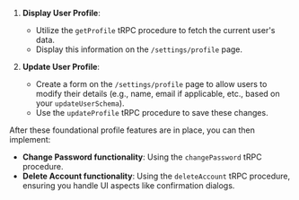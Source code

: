 1. __Display User Profile__:

   - Utilize the `getProfile` tRPC procedure to fetch the current user's data.
   - Display this information on the `/settings/profile` page.

2. __Update User Profile__:

   - Create a form on the `/settings/profile` page to allow users to modify their details (e.g., name, email if applicable, etc., based on your `updateUserSchema`).
   - Use the `updateProfile` tRPC procedure to save these changes.

After these foundational profile features are in place, you can then implement:

- __Change Password functionality__: Using the `changePassword` tRPC procedure.
- __Delete Account functionality__: Using the `deleteAccount` tRPC procedure, ensuring you handle UI aspects like confirmation dialogs.
